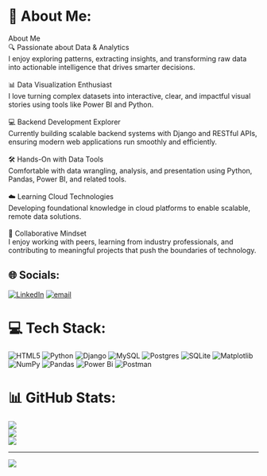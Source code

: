 # 💫 About Me:
 About Me<br>🔍 Passionate about Data & Analytics<br>I enjoy exploring patterns, extracting insights, and transforming raw data into actionable intelligence that drives smarter decisions.<br><br>📊 Data Visualization Enthusiast<br>I love turning complex datasets into interactive, clear, and impactful visual stories using tools like Power BI and Python.<br><br>💻 Backend Development Explorer<br>Currently building scalable backend systems with Django and RESTful APIs, ensuring modern web applications run smoothly and efficiently.<br><br>🛠️ Hands-On with Data Tools<br>Comfortable with data wrangling, analysis, and presentation using Python, Pandas, Power BI, and related tools.<br><br>☁️ Learning Cloud Technologies<br>Developing foundational knowledge in cloud platforms to enable scalable, remote data solutions.<br><br>🤝 Collaborative Mindset<br>I enjoy working with peers, learning from industry professionals, and contributing to meaningful projects that push the boundaries of technology.


## 🌐 Socials:
[![LinkedIn](https://img.shields.io/badge/LinkedIn-%230077B5.svg?logo=linkedin&logoColor=white)](https://linkedin.com/in/https://www.linkedin.com/in/karthik-a-890593278/) [![email](https://img.shields.io/badge/Email-D14836?logo=gmail&logoColor=white)](mailto:karthiksuresh9597@gmail.com) 

# 💻 Tech Stack:
![HTML5](https://img.shields.io/badge/html5-%23E34F26.svg?style=for-the-badge&logo=html5&logoColor=white) ![Python](https://img.shields.io/badge/python-3670A0?style=for-the-badge&logo=python&logoColor=ffdd54) ![Django](https://img.shields.io/badge/django-%23092E20.svg?style=for-the-badge&logo=django&logoColor=white) ![MySQL](https://img.shields.io/badge/mysql-4479A1.svg?style=for-the-badge&logo=mysql&logoColor=white) ![Postgres](https://img.shields.io/badge/postgres-%23316192.svg?style=for-the-badge&logo=postgresql&logoColor=white) ![SQLite](https://img.shields.io/badge/sqlite-%2307405e.svg?style=for-the-badge&logo=sqlite&logoColor=white) ![Matplotlib](https://img.shields.io/badge/Matplotlib-%23ffffff.svg?style=for-the-badge&logo=Matplotlib&logoColor=black) ![NumPy](https://img.shields.io/badge/numpy-%23013243.svg?style=for-the-badge&logo=numpy&logoColor=white) ![Pandas](https://img.shields.io/badge/pandas-%23150458.svg?style=for-the-badge&logo=pandas&logoColor=white) ![Power Bi](https://img.shields.io/badge/power_bi-F2C811?style=for-the-badge&logo=powerbi&logoColor=black) ![Postman](https://img.shields.io/badge/Postman-FF6C37?style=for-the-badge&logo=postman&logoColor=white)
# 📊 GitHub Stats:
![](https://github-readme-stats.vercel.app/api?username=karthiksuresh8&theme=dark&hide_border=false&include_all_commits=false&count_private=false)<br/>
![](https://nirzak-streak-stats.vercel.app/?user=karthiksuresh8&theme=dark&hide_border=false)<br/>
![](https://github-readme-stats.vercel.app/api/top-langs/?username=karthiksuresh8&theme=dark&hide_border=false&include_all_commits=false&count_private=false&layout=compact)

---
[![](https://visitcount.itsvg.in/api?id=karthiksuresh8&icon=0&color=0)](https://visitcount.itsvg.in)

<!-- Proudly created with GPRM ( https://gprm.itsvg.in ) -->
